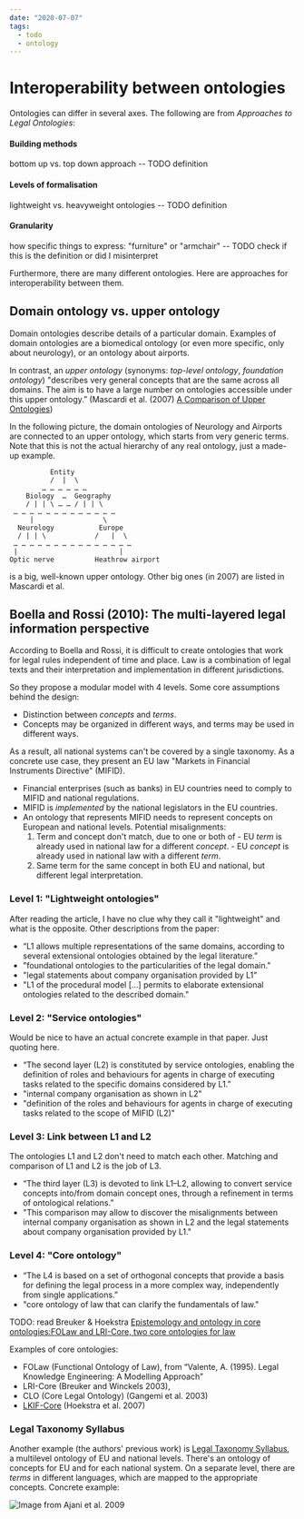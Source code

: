 ```yaml
---
date: "2020-07-07"
tags:
  - todo
  - ontology
---
```


# Interoperability between ontologies

Ontologies can differ in several axes. The following are from _Approaches to Legal Ontologies_:

#### Building methods 
bottom up vs. top down approach -- TODO definition

#### Levels of formalisation 
lightweight vs. heavyweight ontologies -- TODO definition

#### Granularity 
how specific things to express: "furniture" or "armchair" -- TODO check if this is the definition or did I misinterpret



Furthermore, there are many different ontologies. Here are approaches for interoperability between them.


## Domain ontology vs. upper ontology

Domain ontologies describe details of a particular domain. Examples of domain ontologies are a biomedical ontology (or even more specific, only about neurology), or an ontology about airports.

In contrast, an _upper ontology_ (synonyms: _top-level ontology_, _foundation ontology_) "describes very general concepts that are the same across all domains. The aim is to have a large number on ontologies accessible under this upper ontology.” (Mascardi et al. (2007) [A Comparison of Upper Ontologies](http://personales.upv.es/prosso/resources/MascardiEtAl_WOA07.pdf))

In the following picture, the domain ontologies of Neurology and Airports are connected to an upper ontology, which starts from very generic terms. Note that this is not the actual hierarchy of any real ontology, just a made-up example.

              Entity
              /  |  \
            … … … … … …
        Biology  …  Geography
        / | | \ … … / | | \
     … … … … … … … … … … … … …
         |                 \
      Neurology           Europe
      / | | \            /   |  \
     … … … … … … … … … … … … … … …
     |                         |
    Optic nerve          Heathrow airport


<sumo> is a big, well-known upper ontology. Other big ones (in 2007) are listed in Mascardi et al.

## Boella and Rossi (2010): The multi-layered legal information perspective

According to Boella and Rossi, it is difficult to create ontologies that work for legal rules
independent of time and place. Law is a combination of legal texts and their interpretation and
implementation in different jurisdictions.

<!--
> law is always fragmented in several conceptual frameworks
> with different features and objectives. And these conceptual frameworks may change
> according to time and events in the practice of law.

> It is precisely because law is inherently multilevel, that we need to maintain several levels in the
> ontological structure in order to explain the different aspects of law.

> Thus, the ontology that can be constructed adopting the proposed model can be a partial
> one and a specialised one. Our experience with the ICT4LAW project is that rather than
> employing a unified knowledge model starting from one single perspective, it is better to
> work on the several single layers without assuming their reducibility to another layer or
> not. -->


So they propose a modular model with 4 levels. Some core assumptions behind the design:

- Distinction between _concepts_ and _terms_.
- Concepts may be organized in different ways, and terms may be used in different ways.

As a result, all national systems can't be covered by a single taxonomy. 
As a concrete use case, they present an EU law "Markets in Financial Instruments Directive" (MIFID).

- Financial enterprises (such as banks) in EU countries need to comply to MIFID and national regulations.
- MIFID is _implemented_ by the national legislators in the EU countries.
- An ontology that represents MIFID needs to represent concepts on European and national levels. Potential misalignments:
    1. Term and concept don't match, due to one or both of
      - EU _term_ is already used in national law for a different _concept_.
      - EU _concept_ is already used in national law with a different _term_.
    2. Same term for the same concept in both EU and national, but different legal interpretation.


### Level 1: "Lightweight ontologies"

After reading the article, I have no clue why they call it "lightweight" and what is the opposite. Other descriptions from the paper:
* “L1 allows multiple representations of the same domains, according to several extensional ontologies obtained by the legal literature.”
* "foundational ontologies to the particularities of the legal domain."
* "legal statements about company organisation provided by L1"
* "L1 of the procedural model […] permits to elaborate extensional ontologies related to the described domain."

### Level 2: "Service ontologies"

Would be nice to have an actual concrete example in that paper. Just quoting here.

* “The second layer (L2) is constituted by service ontologies, enabling the definition of roles and behaviours for agents in charge of executing tasks related to the specific domains considered by L1.”
* "internal company organisation as shown in L2"
* "definition of the roles and behaviours for agents in charge of executing tasks related to the scope of MIFID (L2)"


### Level 3: Link between L1 and L2

The ontologies L1 and L2 don't need to match each other. Matching and comparison of L1 and L2 is the job of L3.

* “The third layer (L3) is devoted to link L1–L2, allowing to convert service concepts into/from domain concept ones, through a refinement in terms of ontological relations.”
* "This comparison may allow to discover the misalignments between internal company organisation as shown in L2 and the legal statements about company organisation provided by L1."


### Level 4: "Core ontology"

* “The L4 is based on a set of orthogonal concepts that provide a basis for defining the legal process in a more complex way, independently from single applications.”
* "core ontology of law that can clarify the fundamentals of law."

TODO: read Breuker & Hoekstra [Epistemology and ontology in core ontologies:FOLaw and LRI-Core, two core ontologies for law](http://ceur-ws.org/Vol-118/paper2.pdf)

Examples of core ontologies:
* FOLaw (Functional Ontology of Law), from “Valente, A. (1995). Legal Knowledge Engineering: A Modelling Approach”
* LRI-Core (Breuker and Winckels 2003), 
* CLO (Core Legal Ontology) (Gangemi et al. 2003) 
* [LKIF-Core](https://github.com/RinkeHoekstra/lkif-core#readme) (Hoekstra et al. 2007)


### Legal Taxonomy Syllabus

Another example (the authors' previous work) is [Legal Taxonomy Syllabus](https://www.researchgate.net/publication/238716915_Legal_Taxonomy_Syllabus_version_20), a multilevel ontology of EU and national levels. There's an ontology of concepts for EU and for each national system. On a separate level, there are _terms_ in different languages, which are mapped to the appropriate concepts. Concrete example:

![Image from Ajani et al. 2009](https://raw.githubusercontent.com/inariksit/cclaw-zettelkasten/master/legal_taxonomy_syllabus_example.png)



<!-- > the European vs national levels and the multisystemic issues are considered.  -->
<!-- > This is realized by means of separated ontologies, a common one for the -->
<!-- > European level, whose concepts have linguistic realizations in the different languages of -->
<!-- > the EU, and distinct ones for the national systems, whose concepts have linguistic -->
<!-- > realizations in the respective national languages. The European and national levels are -->
<!-- > related via an __implementation link between concepts__ to indicate how the national system -->
<!-- > has implemented a concept present in a directive and _with which terminology_. -->


<!--In the model we propose, lightweight ontologies are normally built, reviewed, and
maintained by several types of knowledge experts, according to the expertise of different
legal systems or domain experts. This constitutes the first layer (L1) that represents
information about legal content as interpreted at a certain time by a certain community of
experts. In our current project Legal Taxonomy Syllabus (Rossi and Vogel 2004; Ajani et
al. 2007, 2010) we have lightweight ontologies of European different legal vocabulary and
concepts (EU and five national jurisdictions) related to specific domains, such as
consumer law. L1 allows multiple representations of the same domains, according to
several extensional ontologies obtained by the legal literature.
The second layer (L2) is constituted by service ontologies, enabling the definition of roles
and behaviours for agents in charge of executing tasks related to the specific domains
considered by L1.
The third layer (L3) is devoted to link L1–L2, allowing to convert service concepts into/from
domain concept ones, through a refinement in terms of ontological relations. The fourth
layer (L4) is constituted by the state of art in core concepts ontology, but it is constantly
enriched by the results of intensional semantics derived from the outcomes of the
procedural model (L1–L3) applied to numerous legal systems and domains. The L4 is
based on a set of orthogonal concepts that provide a basis for defining the legal process
in a more complex way, independently from single applications.
-->
